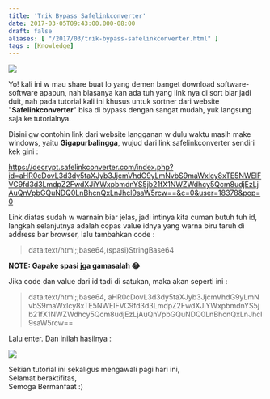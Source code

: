 ```yaml
---
title: 'Trik Bypass Safelinkconverter'
date: 2017-03-05T09:43:00.000-08:00
draft: false
aliases: [ "/2017/03/trik-bypass-safelinkconverter.html" ]
tags : [Knowledge]
---
```


[![](https://1.bp.blogspot.com/-TA5tMbmx7tA/WLxHrZ6FvII/AAAAAAAABuE/utcsuc32Xw8_W1D4dM_ihWK_d5pYu2yEgCLcB/s400/safelinkbypass.jpg)](https://1.bp.blogspot.com/-TA5tMbmx7tA/WLxHrZ6FvII/AAAAAAAABuE/utcsuc32Xw8_W1D4dM_ihWK_d5pYu2yEgCLcB/s1600/safelinkbypass.jpg)

  
Yo! kali ini w mau share buat lo yang demen banget download software-software apapun, nah biasanya kan ada tuh yang link nya di sort biar jadi duit, nah pada tutorial kali ini khusus untuk sortner dari website "**Safelinkconverter**" bisa di bypass dengan sangat mudah, yuk langsung saja ke tutorialnya.  
  
Disini gw contohin link dari website langganan w dulu waktu masih make windows, yaitu **Gigapurbalingga**, wujud dari link safelinkconverter sendiri kek gini :  
  
https://decrypt.safelinkconverter.com/index.php?id=aHR0cDovL3d3dy5taXJyb3JjcmVhdG9yLmNvbS9maWxlcy8xTE5NWElFVC9fd3d3LmdpZ2FwdXJiYWxpbmdnYS5jb21fX1NWZWdhcy5Qcm8udjEzLjAuQnVpbGQuNDQ0LnBhcnQxLnJhcl9saW5rcw==&c=0&user=18378&pop=0  
  
Link diatas sudah w warnain biar jelas, jadi intinya kita cuman butuh tuh id, langkah selanjutnya adalah copas value idnya yang warna biru taruh di address bar browser, lalu tambahkan code :  

> data:text/html;;base64,(spasi)StringBase64

**NOTE: Gapake spasi jga gamasalah 😂**  
  
Jika code dan value dari id tadi di satukan, maka akan seperti ini :  

> data:text/html;;base64, aHR0cDovL3d3dy5taXJyb3JjcmVhdG9yLmNvbS9maWxlcy8xTE5NWElFVC9fd3d3LmdpZ2FwdXJiYWxpbmdnYS5jb21fX1NWZWdhcy5Qcm8udjEzLjAuQnVpbGQuNDQ0LnBhcnQxLnJhcl9saW5rcw==

Lalu enter. Dan inilah hasilnya :  

[![](https://1.bp.blogspot.com/-FcqXGKgKZLc/WLxMok93ZMI/AAAAAAAABuU/SjwB1NhmlAoISsshf5nD4fyRuTA4MrA6QCLcB/s640/Selection_045.jpg)](https://1.bp.blogspot.com/-FcqXGKgKZLc/WLxMok93ZMI/AAAAAAAABuU/SjwB1NhmlAoISsshf5nD4fyRuTA4MrA6QCLcB/s1600/Selection_045.jpg)

  
Sekian tutorial ini sekaligus mengawali pagi hari ini,  
Selamat beraktifitas,  
Semoga Bermanfaat :)